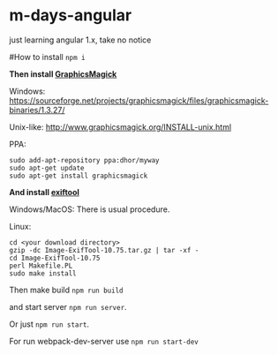 # m-days-angular
just learning angular 1.x, take no notice

#How to install
```npm i```

**Then install [GraphicsMagick](http://www.graphicsmagick.org)**

Windows: https://sourceforge.net/projects/graphicsmagick/files/graphicsmagick-binaries/1.3.27/

Unix-like: http://www.graphicsmagick.org/INSTALL-unix.html

PPA: 
```
sudo add-apt-repository ppa:dhor/myway
sudo apt-get update
sudo apt-get install graphicsmagick
```

**And install [exiftool](https://www.sno.phy.queensu.ca/~phil/exiftool/index.html)**

Windows/MacOS: There is usual procedure.

Linux:
```
cd <your download directory>
gzip -dc Image-ExifTool-10.75.tar.gz | tar -xf -
cd Image-ExifTool-10.75
perl Makefile.PL
sudo make install
``` 

Then make build ```npm run build``` 

and start server ```npm run server```.

Or just ```npm run start```.

For run webpack-dev-server use ```npm run start-dev```
